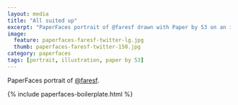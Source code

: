 ```yaml
---
layout: media
title: "All suited up"
excerpt: "PaperFaces portrait of @faresf drawn with Paper by 53 on an iPad."
image: 
  feature: paperfaces-faresf-twitter-lg.jpg
  thumb: paperfaces-faresf-twitter-150.jpg
category: paperfaces
tags: [portrait, illustration, paper by 53]
---
```


PaperFaces portrait of [@faresf](http://twitter.com/faresf).

{% include paperfaces-boilerplate.html %}